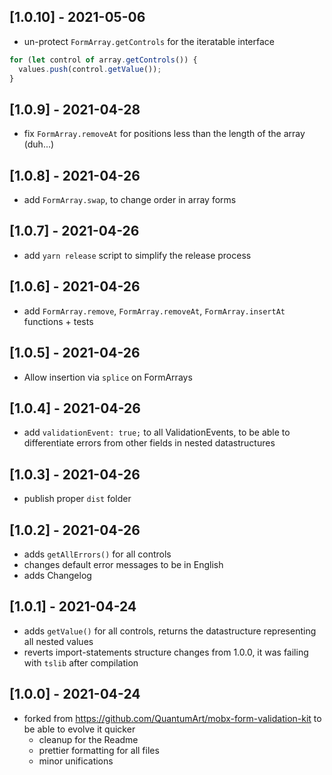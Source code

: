 ## [1.0.10] - 2021-05-06

- un-protect `FormArray.getControls` for the iteratable interface

```typescript
for (let control of array.getControls()) {
  values.push(control.getValue());
}
```

## [1.0.9] - 2021-04-28

- fix `FormArray.removeAt` for positions less than the length of the array (duh...)

## [1.0.8] - 2021-04-26

- add `FormArray.swap`, to change order in array forms

## [1.0.7] - 2021-04-26

- add `yarn release` script to simplify the release process

## [1.0.6] - 2021-04-26

- add `FormArray.remove`, `FormArray.removeAt`, `FormArray.insertAt` functions + tests

## [1.0.5] - 2021-04-26

- Allow insertion via `splice` on FormArrays

## [1.0.4] - 2021-04-26

- add `validationEvent: true;` to all ValidationEvents, to be able to differentiate errors from other fields in nested datastructures

## [1.0.3] - 2021-04-26

- publish proper `dist` folder

## [1.0.2] - 2021-04-26

- adds `getAllErrors()` for all controls
- changes default error messages to be in English
- adds Changelog

## [1.0.1] - 2021-04-24

- adds `getValue()` for all controls, returns the datastructure representing all nested values
- reverts import-statements structure changes from 1.0.0, it was failing with `tslib` after compilation

## [1.0.0] - 2021-04-24

- forked from https://github.com/QuantumArt/mobx-form-validation-kit to be able to evolve it quicker
  - cleanup for the Readme
  - prettier formatting for all files
  - minor unifications
